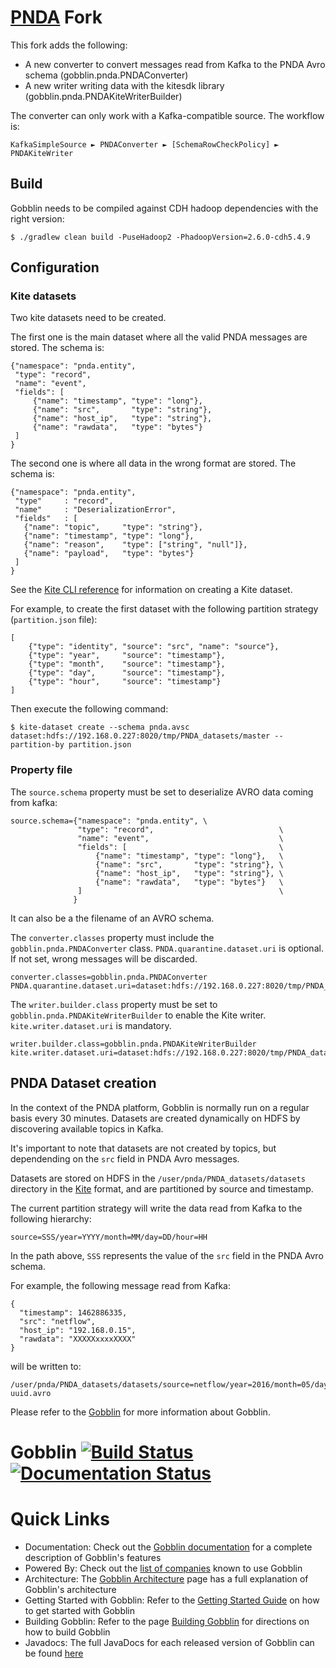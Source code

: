 # [PNDA](http://pnda.io) Fork

This fork adds the following:

* A new converter to convert messages read from Kafka to the PNDA Avro schema (gobblin.pnda.PNDAConverter)
* A new writer writing data with the kitesdk library (gobblin.pnda.PNDAKiteWriterBuilder)

The converter can only work with a Kafka-compatible source. The workflow is:

    KafkaSimpleSource ► PNDAConverter ► [SchemaRowCheckPolicy] ► PNDAKiteWriter

## Build

Gobblin needs to be compiled against CDH hadoop dependencies with the right version:

    $ ./gradlew clean build -PuseHadoop2 -PhadoopVersion=2.6.0-cdh5.4.9

## Configuration

### Kite datasets

Two kite datasets need to be created.

The first one is the main dataset where all the valid PNDA messages are stored. The schema is:

    {"namespace": "pnda.entity",
     "type": "record",
     "name": "event",
     "fields": [
         {"name": "timestamp", "type": "long"},
         {"name": "src",       "type": "string"},
         {"name": "host_ip",   "type": "string"},
         {"name": "rawdata",   "type": "bytes"}
     ]
    }

The second one is where all data in the wrong format are stored. The schema is:

    {"namespace": "pnda.entity",
     "type"     : "record",
     "name"     : "DeserializationError",
     "fields"   : [
       {"name": "topic",     "type": "string"},
       {"name": "timestamp", "type": "long"},
       {"name": "reason",    "type": ["string", "null"]},
       {"name": "payload",   "type": "bytes"}
     ]
    }

See the [Kite CLI reference](http://kitesdk.org/docs/1.1.0/cli-reference.html) for information on creating a Kite dataset.

For example, to create the first dataset with the following partition strategy (`partition.json` file):

    [
        {"type": "identity", "source": "src", "name": "source"},
        {"type": "year",     "source": "timestamp"},
        {"type": "month",    "source": "timestamp"},
        {"type": "day",      "source": "timestamp"},
        {"type": "hour",     "source": "timestamp"}
    ]

Then execute the following command:

    $ kite-dataset create --schema pnda.avsc dataset:hdfs://192.168.0.227:8020/tmp/PNDA_datasets/master --partition-by partition.json

### Property file

The `source.schema` property must be set to deserialize AVRO data coming from kafka:

    source.schema={"namespace": "pnda.entity", \
                   "type": "record",                            \
                   "name": "event",                             \
                   "fields": [                                  \
                       {"name": "timestamp", "type": "long"},   \
                       {"name": "src",       "type": "string"}, \
                       {"name": "host_ip",   "type": "string"}, \
                       {"name": "rawdata",   "type": "bytes"}   \
                   ]                                            \
                  }

It can also be a the filename of an AVRO schema.

The `converter.classes` property must include the `gobblin.pnda.PNDAConverter` class.
`PNDA.quarantine.dataset.uri` is optional. If not set, wrong messages will be discarded.

    converter.classes=gobblin.pnda.PNDAConverter
    PNDA.quarantine.dataset.uri=dataset:hdfs://192.168.0.227:8020/tmp/PNDA_datasets/quarantine


The `writer.builder.class` property must be set to `gobblin.pnda.PNDAKiteWriterBuilder` to enable the Kite writer.
`kite.writer.dataset.uri` is mandatory.

    writer.builder.class=gobblin.pnda.PNDAKiteWriterBuilder
    kite.writer.dataset.uri=dataset:hdfs://192.168.0.227:8020/tmp/PNDA_datasets/master

## PNDA Dataset creation

In the context of the PNDA platform, Gobblin is normally run on a regular basis every 30 minutes. Datasets are created dynamically on HDFS by discovering available topics in Kafka.

It's important to note that datasets are not created by topics, but dependending on the `src` field in PNDA Avro messages.

Datasets are stored on HDFS in the `/user/pnda/PNDA_datasets/datasets` directory in the [Kite](http://kitesdk.org/) format, and are partitioned by source and timestamp.

The current partition strategy will write the data read from Kafka to the following hierarchy:

```
source=SSS/year=YYYY/month=MM/day=DD/hour=HH
```

In the path above, `SSS` represents the value of the `src` field in the PNDA Avro schema.

For example, the following message read from Kafka:

    {
      "timestamp": 1462886335,
      "src": "netflow",
      "host_ip": "192.168.0.15",
      "rawdata": "XXXXXxxxxXXXX"
    }

will be written to:

```
/user/pnda/PNDA_datasets/datasets/source=netflow/year=2016/month=05/day=10/hour=13/random-uuid.avro
```

Please refer to the [Gobblin](https://github.com/linkedin/gobblin) for more information about Gobblin.

# Gobblin [![Build Status](https://secure.travis-ci.org/linkedin/gobblin.png)](https://travis-ci.org/linkedin/gobblin) [![Documentation Status](https://readthedocs.org/projects/gobblin/badge/?version=latest)](http://gobblin.readthedocs.org/en/latest/?badge=latest)

# Quick Links

  * Documentation: Check out the [Gobblin documentation](http://gobblin.readthedocs.org/en/latest/) for a complete description of Gobblin's features
  * Powered By: Check out the [list of companies](http://gobblin.readthedocs.io/en/latest/Powered-By/) known to use Gobblin
  * Architecture: The [Gobblin Architecture](http://gobblin.readthedocs.io/en/latest/Gobblin-Architecture/) page has a full explanation of Gobblin's architecture
  * Getting Started with Gobblin: Refer to the [Getting Started Guide](http://gobblin.readthedocs.org/en/latest/Getting-Started/) on how to get started with Gobblin
  * Building Gobblin: Refer to the page [Building Gobblin](http://gobblin.readthedocs.io/en/latest/user-guide/Building-Gobblin/) for directions on how to build Gobblin
  * Javadocs: The full JavaDocs for each released version of Gobblin can be found [here](http://linkedin.github.io/gobblin/javadoc/latest/)
